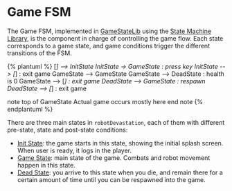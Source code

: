 # Game FSM

The Game FSM, implemented in [GameStateLib](http://wiki.asrob.uc3m.es/rddoc/group__GameStatesLib.html) using the [State Machine Library](state-machine-library.md), is the component in charge of controlling the game flow. Each state corresponds to a game state, and game conditions trigger the different transitions of the FSM.

{% plantuml %}
[*] --> InitState
InitState -> GameState : press key
InitState --> [*] : exit game
GameState --> GameState
GameState --> DeadState : health is 0
GameState --> [*] : exit game
DeadState --> GameState :  respawn
DeadState --> [*] : exit game

note top of GameState
  Actual game occurs 
  mostly here
end note
{% endplantuml %}

There are three main states in `robotDevastation`, each of them with different pre-state, state and post-state conditions:

 * [Init State](init-state.md): the game starts in this state, showing the initial splash screen. When user is ready, it logs in the player.
 * [Game State](game-state.md): main state of the game. Combats and robot movement happen in this state.
 * [Dead State](dead-state.md): you arrive to this state when you die, and remain there for a certain amount of time until you can be respawned into the game.
